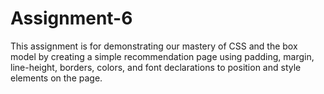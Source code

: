 # Assignment-6
This assignment is for demonstrating our mastery of CSS and the box model by creating a simple recommendation page using padding, margin, line-height, borders, colors, and font declarations to position and style elements on the page. 
